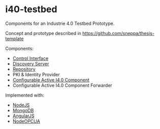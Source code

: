 # i40-testbed
Components for an Industrie 4.0 Testbed Prototype.

Concept and prototype described in https://github.com/sneppa/thesis-template

Components:
- [Control Interface](https://github.com/sneppa/i40-testbed/tree/master/dockers/control)
- [Discovery Server](https://github.com/sneppa/i40-testbed/tree/master/dockers/discovery)
- [Repository](https://github.com/sneppa/i40-testbed/tree/master/dockers/repository)
- PKI & Identity Provider
- [Configurable Active I4.0 Component](https://github.com/sneppa/i40-testbed/tree/master/dockers/server)
- Configurable Active I4.0 Component Forwarder

Implemented with:
- [NodeJS](https://github.com/nodejs)
- [MongoDB](https://github.com/mongodb)
- [AngularJS](https://github.com/angular)
- [NodeOPCUA](https://github.com/node-opcua)

